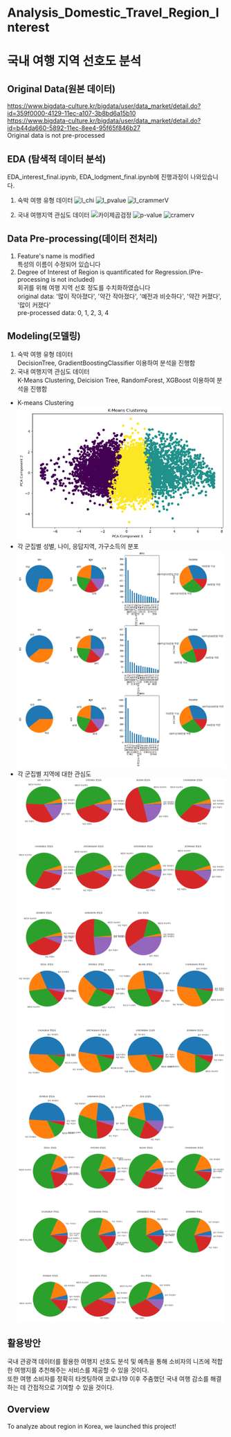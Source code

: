 # Analysis_Domestic_Travel_Region_Interest
# 국내 여행 지역 선호도 분석

## Original Data(원본 데이터)
https://www.bigdata-culture.kr/bigdata/user/data_market/detail.do?id=359f0000-4129-11ec-a107-3b8bd6a15b10<br>
https://www.bigdata-culture.kr/bigdata/user/data_market/detail.do?id=b44da660-5892-11ec-8ee4-95f65f846b27<br>
Original data is not pre-processed

## EDA (탐색적 데이터 분석)
EDA_interest_final.ipynb, EDA_lodgment_final.ipynb에 진행과정이 나와있습니다.
1. 숙박 여행 유형 데이터
![l_chi](https://github.com/khuda-4th/ml_toy_project_team3/assets/70475010/50c2aa48-f381-4cc0-9717-630ce18e147e)
![l_pvalue](https://github.com/khuda-4th/ml_toy_project_team3/assets/70475010/65f462bd-7f05-4e8b-9616-e09e02346641)
![l_crammerV](https://github.com/khuda-4th/ml_toy_project_team3/assets/70475010/c5d2709b-2e47-4424-a674-bfb0c46ebdcc)

2. 국내 여행지역 관심도 데이터
![카이제곱검정](https://github.com/khuda-4th/ml_toy_project_team3/assets/70475010/8144535a-7257-4bf9-8dd2-e593dbb6ba8d)
![p-value](https://github.com/khuda-4th/ml_toy_project_team3/assets/70475010/c45e9176-af4f-41f7-bf7e-b3eff64bd137)
![cramerv](https://github.com/khuda-4th/ml_toy_project_team3/assets/70475010/b4481892-690a-4f15-99c3-0eed11457d92)

## Data Pre-processing(데이터 전처리)
1. Feature's name is modified<br>
특성의 이름이 수정되어 있습니다<br>
2. Degree of Interest of Region is quantificated for Regression.(Pre-processing is not included)<br>
회귀를 위해 여행 지역 선호 정도를 수치화하였습니다<br>
original data: '많이 작아졌다', '약간 작아졌다', '예전과 비슷하다', '약간 커졌다', '많이 커졌다'<br>
pre-processed data: 0, 1, 2, 3, 4

## Modeling(모델링)
1. 숙박 여행 유형 데이터 <br>
DecisionTree, GradientBoostingClassifier 이용하여 분석을 진행함 <br>
2. 국내 여행지역 관심도 데이터 <br>
K-Means Clustering, Deicision Tree, RandomForest, XGBoost 이용하여 분석을 진행함 <br>
* K-means Clustering <br>
![clustering_k3](imgs/clustering_k3.png)
 * 각 군집별 성별, 나이, 응답지역, 가구소득의 분포 <br>
   ![cluster_personal_info](imgs/cluster_personal_info.png)
 * 각 군집별 지역에 대한 관심도 <br>
   ![cluster0_interest](imgs/cluster0_interest.png)
   ![cluster1_interest](imgs/cluster1_interest.png)
   ![cluster2_interest](imgs/cluster2_interest.png)

## 활용방안
국내 관광객 데이터를 활용한 여행지 선호도 분석 및 예측을 통해 소비자의 니즈에 적합한 여행지를 추천해주는 서비스를 제공할 수 있을 것이다. <br>
또한 여행 소비자를 정확히 타겟팅하여 코로나19 이후 주춤했던 국내 여행 감소를 해결하는 데 간접적으로 기여할 수 있을 것이다. <br>
   
## Overview
To analyze about region in Korea, we launched this project!
